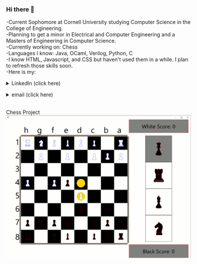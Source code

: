 ### Hi there 👋

-Current Sophomore at Cornell University studying Computer Science in the College of Engineering.<br/>
-Planning to get a minor in Electrical and Computer Engineering and a Masters of Engineering in Computer Science.<br/>
-Currently working on: Chess<br/>
-Languages I know: Java, OCaml, Verilog, Python, C<br/>
-I know HTML, Javascript, and CSS but haven't used them in a while. I plan to refresh those skills soon.<br/>
-Here is my: <details><summary>LinkedIn (click here)</summary><p> https://www.linkedin.com/in/mitchellegray/ </p></details>
<details><summary>email (click here)</summary><p> meg346@cornell.edu</p> </details>

 <br/>
 
Chess Project <br/>
 ![Chess Project](https://raw.githubusercontent.com/MitchellGray100/Chess/main/readMeImages/ChessGIFSmall.gif)
 


